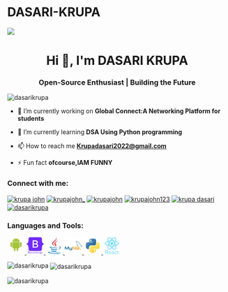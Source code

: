 # DASARI-KRUPA
<img src="https://www.yarddiant.com/images/what-are-skills-required-for-python-developer.jpg" width="600" />

<h1 align="center">Hi 👋, I'm DASARI KRUPA</h1>
<h3 align="center">Open-Source Enthusiast | Building the Future</h3>


<p align="left"> <img src="https://komarev.com/ghpvc/?username=dasarikrupa&label=Profile%20views&color=0e75b6&style=flat" alt="dasarikrupa" /> </p>

<p align="left"> <a href="https://twitter.com/" target="blank"></a> </p>

- 🔭 I’m currently working on **Global Connect:A Networking Platform for students**

- 🌱 I’m currently learning **DSA Using Python programming**

- 📫 How to reach me **Krupadasari2022@gmail.com**

- ⚡ Fun fact **ofcourse,IAM FUNNY**

<h3 align="left">Connect with me:</h3>
<p align="left">
<a href="https://linkedin.com/in/krupa john" target="blank"><img align="center" src="https://raw.githubusercontent.com/rahuldkjain/github-profile-readme-generator/master/src/images/icons/Social/linked-in-alt.svg" alt="krupa john" height="30" width="40" /></a>
<a href="https://instagram.com/krupajohn_" target="blank"><img align="center" src="https://raw.githubusercontent.com/rahuldkjain/github-profile-readme-generator/master/src/images/icons/Social/instagram.svg" alt="krupajohn_" height="30" width="40" /></a>
<a href="https://www.youtube.com/c/krupajohn" target="blank"><img align="center" src="https://raw.githubusercontent.com/rahuldkjain/github-profile-readme-generator/master/src/images/icons/Social/youtube.svg" alt="krupajohn" height="30" width="40" /></a>
<a href="https://www.codechef.com/users/krupajohn123" target="blank"><img align="center" src="https://cdn.jsdelivr.net/npm/simple-icons@3.1.0/icons/codechef.svg" alt="krupajohn123" height="30" width="40" /></a>
<a href="https://www.hackerrank.com/krupa dasari" target="blank"><img align="center" src="https://raw.githubusercontent.com/rahuldkjain/github-profile-readme-generator/master/src/images/icons/Social/hackerrank.svg" alt="krupa dasari" height="30" width="40" /></a>
<a href="https://www.leetcode.com/dasarikrupa" target="blank"><img align="center" src="https://raw.githubusercontent.com/rahuldkjain/github-profile-readme-generator/master/src/images/icons/Social/leet-code.svg" alt="dasarikrupa" height="30" width="40" /></a>
</p>

<h3 align="left">Languages and Tools:</h3>

<p align="left"> <a href="https://developer.android.com" target="_blank" rel="noreferrer"> <img src="https://raw.githubusercontent.com/devicons/devicon/master/icons/android/android-original-wordmark.svg" alt="android" width="40" height="40"/> </a> <a href="https://getbootstrap.com" target="_blank" rel="noreferrer"> <img src="https://raw.githubusercontent.com/devicons/devicon/master/icons/bootstrap/bootstrap-plain-wordmark.svg" alt="bootstrap" width="40" height="40"/> </a> <a href="https://www.java.com" target="_blank" rel="noreferrer"> <img src="https://raw.githubusercontent.com/devicons/devicon/master/icons/java/java-original.svg" alt="java" width="40" height="40"/> </a> <a href="https://www.mysql.com/" target="_blank" rel="noreferrer"> <img src="https://raw.githubusercontent.com/devicons/devicon/master/icons/mysql/mysql-original-wordmark.svg" alt="mysql" width="40" height="40"/> </a> <a href="https://www.python.org" target="_blank" rel="noreferrer"> <img src="https://raw.githubusercontent.com/devicons/devicon/master/icons/python/python-original.svg" alt="python" width="40" height="40"/> </a> <a href="https://reactjs.org/" target="_blank" rel="noreferrer"> <img src="https://raw.githubusercontent.com/devicons/devicon/master/icons/react/react-original-wordmark.svg" alt="react" width="40" height="40"/> </a> </p>

<p><img align="left" src="https://github-readme-stats.vercel.app/api/top-langs?username=dasarikrupa&show_icons=true&locale=en&layout=compact" alt="dasarikrupa" /></p>

<p>&nbsp;<img align="center" src="https://github-readme-stats.vercel.app/api?username=dasarikrupa&show_icons=true&locale=en" alt="dasarikrupa" /></p>

<p><img align="center" src="https://github-readme-streak-stats.herokuapp.com/?user=dasarikrupa&" alt="dasarikrupa" /></p>
